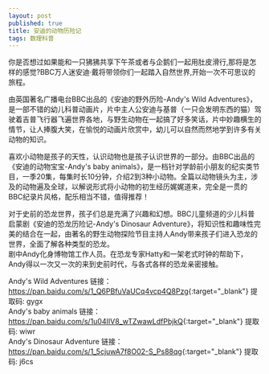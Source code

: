 ```yaml
---
layout: post
published: true
title: 安迪的动物历险记
tags: 数理科普
---
```


<p>
	你是否想过如果能和一只狒狒共享下午茶或者与企鹅们一起用肚皮滑行,那将是怎样的感觉?BBC万人迷安迪·戴将带领你们一起踏入自然世界,开始一次不可思议的旅程。
</p>

<p>
	由英国著名广播电台BBC出品的《安迪的野外历险-Andy's Wild Adventures》，是一部不错的幼儿科普动画片，片中主人公安迪与基普（一只会发明东西的猫）驾驶着吉普飞行器飞遍世界各地，与野生动物在一起搞了好多笑话，片中妙趣横生的情节，让人捧腹大笑，在愉悦的动画片欣赏中，幼儿可以自然而然地学到许多有关动物的知识。
</p>

<p>
	喜欢小动物是孩子的天性，认识动物也是孩子认识世界的一部分。由BBC出品的《安迪的动物宝宝-Andy's baby animals》，是一档针对学龄前小朋友的纪实类节目，一季20集，每集时长10分钟，介绍2到3种小动物。全篇以动物镜头为主，涉及的动物遍及全球，以解说形式将小动物的初生经历娓娓道来，完全是一贯的BBC纪录片风格，配乐相当不错，值得推荐！
</p>
<p>
对于史前的恐龙世界，孩子们总是充满了兴趣和幻想。BBC儿童频道的少儿科普启蒙剧《安迪的恐龙历险记-Andy's Dinosaur Adventure》，将知识性和趣味性完美的结合在一起，由著名的野生动物探险节目主持人Andy带来孩子们进入恐龙的世界，全面了解各种类型的恐龙。<br />
剧中Andy化身博物馆工作人员。在恐龙专家Hatty和一架老式时钟的帮助下，Andy得以一次又一次的来到史前时代，与各式各样的恐龙亲密接触。
</p>

Andy's Wild Adventures 链接：<https://pan.baidu.com/s/1_Q6PBfuVaUCq4vcp4Q8Pzg>{:target="_blank"}  提取码: gygx <br>
Andy's baby animals 链接：<https://pan.baidu.com/s/1u04IIV8_wTZwawLdfPbjkQ>{:target="_blank"}  提取码: wiwr <br>
Andy's Dinosaur Adventure 链接：<https://pan.baidu.com/s/1_5cjuwA7f8O02-S_Ps88qg>{:target="_blank"}  提取码: j6cs <br>
